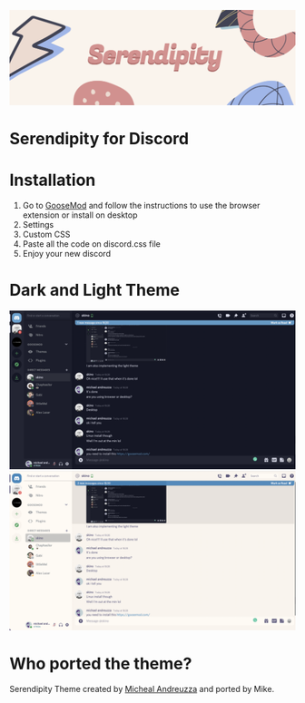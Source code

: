 ![Midnight](https://raw.githubusercontent.com/Serendipity-Theme/assets/main/githubHeader.png)

# Serendipity for Discord


# Installation

1. Go to [GooseMod](https://goosemod.com/) and follow the instructions to use the browser extension or install on desktop
2. Settings
3. Custom CSS
4. Paste all the code on discord.css file
5. Enjoy your new discord

# Dark and Light Theme

![Discord Dark](https://raw.githubusercontent.com/Serendipity-Theme/discord/main/DiscordMidnight.png)
![Discord Light](https://raw.githubusercontent.com/Serendipity-Theme/discord/main/DiscordMorning.png)

# Who ported the theme?

Serendipity Theme created by [Micheal Andreuzza](https://github.com/michael-andreuzza) and ported by Mike.
